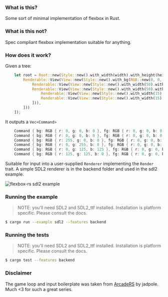 ### What is this?

Some sort of minimal implementation of flexbox in Rust.

### What is this not?

Spec compliant flexbox implementation suitable for anything.

### How does it work?

Given a tree:

```rust
    let root = Root::new(Style::new().with_width(width).with_height(height).with_bg(RGB::new(0, 0, 0)), vec![
        Renderable::View(View::new(Style::new().with_bg(RGB::new(0, 0, 0)).with_flex_direction(FlexDirection::Column), vec![
            Renderable::View(View::new(Style::new().with_width(50).with_height(100).with_bg(RGB::new(255, 0, 0)).with_fg(RGB::new(0, 0, 0)), vec![])),
            Renderable::View(View::new(Style::new().with_width(50).with_height(100).with_bg(RGB::new(0, 255, 0)).with_fg(RGB::new(0, 0, 0)), vec![
                Renderable::View(View::new(Style::new().with_width(15).with_height(50).with_bg(RGB::new(0, 125, 125)).with_fg(RGB::new(0, 0, 0)), vec![])),
                Renderable::View(View::new(Style::new().with_width(15).with_height(50).with_bg(RGB::new(125, 125, 0)).with_fg(RGB::new(0, 0, 0)), vec![])),
            ])),
        ]))
    ]);
```

It outputs a `Vec<Command>`

```rust
    Command { bg: RGB { r: 0, g: 0, b: 0 }, fg: RGB { r: 0, g: 0, b: 0 }, rect: Rect { left: 0, top: 0, width: 800, height: 600 } }
    Command { bg: RGB { r: 0, g: 0, b: 0 }, fg: RGB { r: 0, g: 0, b: 0 }, rect: Rect { left: 0, top: 0, width: 0, height: 600 } }
    Command { bg: RGB { r: 255, g: 0, b: 0 }, fg: RGB { r: 0, g: 0, b: 0 }, rect: Rect { left: 0, top: 0, width: 50, height: 100 } }
    Command { bg: RGB { r: 0, g: 255, b: 0 }, fg: RGB { r: 0, g: 0, b: 0 }, rect: Rect { left: 0, top: 100, width: 50, height: 100 } }
    Command { bg: RGB { r: 0, g: 125, b: 125 }, fg: RGB { r: 0, g: 0, b: 0 }, rect: Rect { left: 0, top: 100, width: 15, height: 50 } }
    Command { bg: RGB { r: 125, g: 125, b: 0 }, fg: RGB { r: 0, g: 0, b: 0 }, rect: Rect { left: 15, top: 100, width: 15, height: 50 } }
```

Suitable for input into a user-supplied `Renderer` implementing the `Render` trait. A simple SDL2 renderer
is in the backend folder and used in the sdl2 example.

![flexbox-rs sdl2 example](https://cloud.githubusercontent.com/assets/1541631/15799928/f30fad30-2a21-11e6-8da0-020f4ddfdebb.png)

### Running the example

> NOTE: you'll need SDL2 and SDL2_ttf installed. Installation is platform specific. Please consult the docs.

```bash
$ cargo run --example sdl2 --features backend
```

### Running the tests

> NOTE: you'll need SDL2 and SDL2_ttf installed. Installation is platform specific. Please consult the docs.

```bash
$ cargo test --features backend
```

### Disclaimer

The game loop and input boilerplate was taken from [ArcadeRS](http://jadpole.github.io/arcaders/arcaders-1-0) by jadpole. Much <3 for such a great series.
